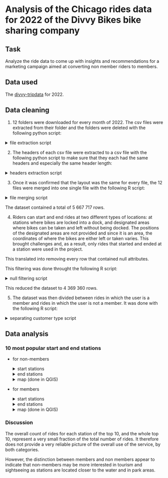 # Analysis of the Chicago rides data for 2022 of the Divvy Bikes bike sharing company 

## Task

Analyze the ride data to come up with insights and recommendations for a marketing campaign aimed at converting non member riders to members.

## Data used

The [divvy-tripdata](https://divvy-tripdata.s3.amazonaws.com/index.html) for 2022.

## Data cleaning

1. 12 folders were downloaded for every month of 2022. The csv files were extracted from their folder and the folders were deleted with the following python script: 

<details>
  <summary>file extraction script</summary>

```python

import os
import shutil

# set the path to the parent directory where the folders are located
parent_dir = "."

# loop through each folder in the parent directory
for folder_name in os.listdir(parent_dir):

    # create the path for each folder in the parent folder
    folder_path = os.path.join(parent_dir, folder_name)
    
    # check if the item is a directory, if it is not a folder, it skips it
    if os.path.isdir(folder_path):

        # loop through each file in the folder
        for file_name in os.listdir(folder_path):

            # create the path of the element in the subfolder
            file_path = os.path.join(folder_path, file_name)

            # if the element in the subfolder is another folder, the folder is deleted
            if os.path.isdir(file_path):
                 shutil.rmtree(file_path)
            else:
                # otherwise, if it is a file, the file is moved to the parent directory
                shutil.move(file_path, os.path.join(parent_dir, file_name))
                
            # delete the now-empty subfolder
        shutil.rmtree(folder_path)
        
```

</details>
    
2. The headers of each csv file were extracted to a csv file with the following python script to make sure that they each had the same headers and especially the same header length:

<details>
  <summary>headers extraction script</summary>

```python
import csv
import os

# set the path to the parent directory where the files are located
parent_dir = "."

# set the name of the file to which the headers will be extracted
headers_file = "headers.csv"

# initialize the headers list
headers = []

# loop through each file in the parent directory
for file_name in os.listdir(parent_dir):
    file_path = os.path.join(parent_dir, file_name)
    
    # check if the item is a file and ends with .csv
    if os.path.isfile(file_path) and file_name.endswith(".csv"):
        
        # open the file and read the first row
        with open(file_path, "r") as csv_file:
            csv_reader = csv.reader(csv_file)
            row = next(csv_reader)
            
            # add the row to the headers list
            headers.append(row)
            
# write the headers to the headers file
with open(headers_file, "w", newline="") as csv_file:
    csv_writer = csv.writer(csv_file)
    csv_writer.writerows(headers)
```

</details>
    
3. Once it was confirmed that the layout was the same for every file, the 12 files were merged into one single file with the following R script:

<details>
  <summary>file merging script</summary>
  
```r
# Obtain the working directory
work_dir <- getwd()

# set the file names of the CSV files to be merged
csv_files <- c("202201-divvy-tripdata.csv",
               "202202-divvy-tripdata.csv",
               "202203-divvy-tripdata.csv",
               "202204-divvy-tripdata.csv",
               "202205-divvy-tripdata.csv",
               "202206-divvy-tripdata.csv",
               "202207-divvy-tripdata.csv",
               "202208-divvy-tripdata.csv",
               "202209-divvy-tripdata.csv",
               "202210-divvy-tripdata.csv",
               "202211-divvy-tripdata.csv",
               "202212-divvy-tripdata.csv")

# create an empty data frame to store the merged data
merged_data <- data.frame()

# loop through each CSV file and merge the data into the merged_data data frame
for (file in csv_files) {

  # create the file path by concatenating the working directory and the file name
  file_path <- file.path(work_dir, file)
  
  # load the data from the CSV file
  data <- read.csv(file_path)

  # print the number of rows of the loaded data to verify if the number makes sense
  # and hence if the read was successful
  print(nrow(data))

  # merge the data into the final data frame
  merged_data <- rbind(merged_data, data)
}

# print the total number of rows of the data frame containing the data from
# each file
print(nrow(merged_data))

# write the dataframe of the merged data to a csv file
write.csv(merged_data, "merged_data.csv", row.names = FALSE)

```
  
</details>

The dataset contained a total of 5 667 717 rows.

4. Riders can start and end rides at two different types of locations: at stations where bikes are locked into a dock, and designated areas where bikes can be taken and left without being docked. The positions of the designated areas are not provided and since it is an area, the coordinates of where the bikes are either left or taken varies. This brought challenges and, as a result, only rides that started and ended at a station were used in the project. 

This translated into removing every row that contained null attributes.

This filtering was done throught the following R script:

<details>
  <summary>null filtering script</summary>

```r
# load the full dataset into a dataframe
data <- read.csv("merged_data.csv")

# show the head of the dataframe to verify that the read was successful
head(data)

# remove entries that have null values
# this function turned out to be insufficient and did not remove
# all of the rows with empty attribute values
data_without_na <- na.omit(data)


# removing rows where either the start or end station value was
# an empty string completely eliminated rows with null values
data_without_na <- data_without_na[data_without_na$end_station_name != "", ]
data_without_na <- data_without_na[data_without_na$start_station_name != "", ]

# print the number of rows of the datafram for information
print(nrow(data_without_na))

# write the filtered and cleaned dataframe to a csv file
write.csv(data_without_na, "data_without_nulls.csv", row.names = FALSE)

```

</details>

This reduced the dataset to 4 369 360 rows.

5. The dataset was then divided between rides in which the user is a member and rides in which the user is not a member. It was done with the following R script:

<details>
  <summary>separating customer type script</summary>
  
```r
  
library(dplyr)

data <- read.csv("data_without_nulls.csv")

casual_rows <- data[data$member_casual == "casual", ]

write.csv(casual_rows, "data_casual.csv", row.names = FALSE)

member_rows <- data[data$member_casual == "member", ]

write.csv(member_rows, "data_member.csv", row.names = FALSE)
               
```
  
</details>

## Data analysis

### 10 most popular start and end stations

- for non-members
  
  <details>
    <summary>start stations</summary>

  | station_name | start_lat | start_lng | ride_count |
  | ----- | ----- | ----- | ----- |
  | Streeter Dr & Grand Ave | 41.89228 | -87.61204 | 55061 |
  | DuSable Lake Shore Dr & Monroe St | 41.88096 | -87.61674 | 30262 |
  | Millennium Park | 41.88103 | -87.62408 | 23951 |
  | Michigan Ave & Oak St | 41.90087 | -87.62369 | 23761 |
  | DuSable Lake Shore Dr & North Blvd | 41.91176 | -87.62676 | 22157 |
  | Shedd Aquarium | 41.86725 | -87.61538 | 19421 |
  | Theater on the Lake | 41.92628 | -87.63083 | 17333 |
  | Wells St & Concord Ln | 41.91213 | -87.63466 | 14834 |
  | Dusable Harbor | 41.88698 | -87.61281 | 13271 |
  | Clark St & Armitage Ave | 41.91831 | -87.63628 | 12779 |

  </details>

  <details>
    <summary>end stations</summary>
     
  | station_name | start_lat | start_lng | ride_count |
  | ----- | ----- | ----- | ----- |
  | Streeter Dr & Grand Ave | 41.89228 | -87.61204 | 57810 |
  | DuSable Lake Shore Dr & Monroe St | 41.88096 | -87.61674 | 28543 |
  | Millennium Park | 41.88103 | -87.62408 | 25676 |
  | Michigan Ave & Oak St | 41.90087 | -87.62369 | 25373 |
  | DuSable Lake Shore Dr & North Blvd | 41.91176 | -87.62676 | 25305 |
  | Theater on the Lake | 41.92628 | -87.63083 | 18649 |
  | Shedd Aquarium | 41.86725 | -87.61538 | 18047 |
  | Wells St & Concord Ln | 41.91213 | -87.63466 | 14416 |
  | Clark St & Armitage Ave | 41.91831 | -87.63628 | 13030 |
  | Clark St & Lincoln Ave | 41.91569 | -87.6346 | 12852 |

  </details>

  <details>
    <summary>map (done in QGIS)</summary>

  start stations in blue & end stations in orange

  <img src="casual_top_10_start_end_stations.png" width="600" height="500">

  </details>

- for members

  <details>
    <summary>start stations</summary>

  | station_name | start_lat | start_lng | ride_count |
  | ----- | ----- | ----- | ----- |
  | Kingsbury St & Kinzie St | 41.88918 | -87.63851 | 23523 |
  | Clark St & Elm St | 41.90297 | -87.63128 | 20581 |
  | Wells St & Concord Ln | 41.91213 | -87.63466 | 19674 |
  | Clinton St & Washington Blvd | 41.88338 | -87.64117 | 18828 |
  | Loomis St & Lexington St | 41.87219 | -87.6615 | 18252 |
  | Clinton St & Madison St | 41.88223 | -87.64106 | 18007 |
  | University Ave & 57th St | 41.79148 | -87.59986 | 17581 |
  | Ellis Ave & 60th St | 41.7851 | -87.60107 | 17504 |
  | Wells St & Elm St | 41.90311 | -87.63475 | 17496 |
  | Streeter Dr & Grand Ave | 41.89228 | -87.61204 | 16208 |

  </details>

  <details>
    <summary>end stations</summary>

  | station_name | start_lat | start_lng | ride_count |
  | ----- | ----- | ----- | ----- |
  | Kingsbury St & Kinzie St | 41.88918 | -87.63851 | 23213 |
  | Clark St & Elm St | 41.90297 | -87.63128 | 20902 |
  | Wells St & Concord Ln | 41.91213 | -87.63466 | 20272 |
  | Clinton St & Washington Blvd | 41.88338 | -87.64117 | 19496 |
  | Clinton St & Madison St | 41.88223 | -87.64106 | 18520 |
  | University Ave & 57th St | 41.79148 | -87.59986 | 18439 |
  | Loomis St & Lexington St | 41.87219 | -87.6615 | 18065 |
  | Wells St & Elm St | 41.90311 | -87.63475 | 17466 |
  | Ellis Ave & 60th St | 41.7851 | -87.60107 | 17319 |
  | Broadway & Barry Ave | 41.93758 | -87.6441 | 16506 |

  </details>

  <details>
    <summary>map (done in QGIS)</summary>
    
    start stations in blue & end stations in orange
  
    <img src="member_top_10_start_end_stations.png" width="600" height="500">

  </details>

### Discussion

The overall count of rides for each station of the top 10, and the whole top 10, represent a very small fraction of the total number of rides. It therefore does not provide a very reliable picture of the overall use of the service, by both categories.

However, the distinction between members and non members appear to indicate that non-members may be more interested in tourism and sightseeing as stations are located closer to the water and in park areas. 
